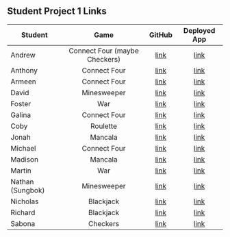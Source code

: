 ## Student Project 1 Links

| Student | Game | GitHub | Deployed App |
|---|:---:|:---:|:---:|
| Andrew | Connect Four (maybe Checkers) | [link](https://github.com/parke415/connect-four) | [link](https://parke415.github.io/connect-four/) |
| Anthony | Connect Four | [link](https://github.com/Thedbzr/connectfour) | [link](https://thedbzr.github.io/connectfour/) |
| Armeen | Connect Four | [link](https://github.com/Arm-And-Hammer/Connect-Four) | [link](https://arm-and-hammer.github.io/Connect-Four/) ||
| David | Minesweeper | [link](https://github.com/comerbdavid/minesweeper) | [link](https://comerbdavid.github.io/minesweeper/) |
| Foster | War | [link](https://github.com/fosterhorak/war-card-game) | [link](https://fosterhorak.github.io/war-card-game/) |
| Galina | Connect Four | [link](https://github.com/gkutieva/Connect-Four) | [link](https://gkutieva.github.io/Connect-Four/) |
| Coby | Roulette | [link](https://github.com/cobycobyk/project-1) | [link](https://cobycobyk.github.io/project-1/) |
| Jonah | Mancala | [link](https://github.com/Jonahmallard/Mancala) | [link](https://jonahmallard.github.io/Mancala/) |
| Michael | Connect Four | [link](https://github.com/mgrebowicz/connect-four) | [link](https://mgrebowicz.github.io/connect-four/) |
| Madison | Mancala | [link](https://github.com/Madmaxbeyond/mancala-game) | [link](https://madmaxbeyond.github.io/mancala-game/) |
| Martin | War | [link](https://github.com/BlueCadet-3/war) | [link](https://bluecadet-3.github.io/war/) |
| Nathan (Sungbok) | Minesweeper | [link](https://github.com/grey1287/Minesweeper) | [link](https://grey1287.github.io/Minesweeper/) |
| Nicholas | Blackjack | [link](https://github.com/NNguyen20/Blackjack) | [link](https://nnguyen20.github.io/Blackjack/) |
| Richard | Blackjack | [link](https://github.com/turtlepower93/backjack) | [link](https://turtlepower93.github.io/backjack/) |
| Sabona | Checkers | [link](https://github.com/sabona10/Checkers) | [link](https://sabona10.github.io/Checkers/) |
